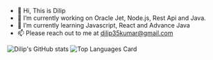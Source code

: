 - 👋 Hi, This is Dilip
- 👀 I’m currently working on Oracle Jet, Node.js, Rest Api and Java.
- 🌱 I’m currently learning Javascript, React and Advance Java
- 📫 Please reach out to me at dilip35kumar@gmail.com

![Dilip's GitHub stats](https://github-readme-stats.vercel.app/api?username=hiiamdilip&show_icons=true&theme=dark)
![Top Languages Card](https://github-readme-stats.vercel.app/api/top-langs/?username=hiiamdilip&theme=dark)

<!---
hiiamdilip/hiiamdilip is a ✨ special ✨ repository because its `README.md` (this file) appears on your GitHub profile.
You can click the Preview link to take a look at your changes.
--->
